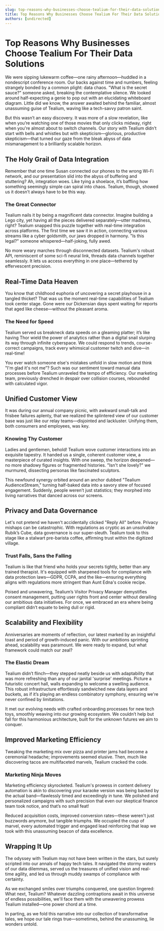 ```yaml
---
slug: top-reasons-why-businesses-choose-tealium-for-their-data-solutions
title: Top Reasons Why Businesses Choose Tealium For Their Data Solutions
authors: [undirected]
---
```



# Top Reasons Why Businesses Choose Tealium For Their Data Solutions

We were sipping lukewarm coffee—one rainy afternoon—huddled in a nondescript conference room. Our backs against time and numbers, feeling strangely bonded by a common plight: data chaos. "What is the secret sauce?" someone asked, breaking the contemplative silence. We looked around half-expecting a genie to pop out with an elucidating whiteboard diagram. Little did we know, the answer awaited behind the familiar, almost unassuming guise of Tealium, waving like a tech-savvy patron saint.

But this wasn’t an easy discovery. It was more of a slow revelation, like when you’re watching one of those movies that only clicks midway, right when you're almost about to switch channels. Our story with Tealium didn’t start with bells and whistles but with skepticism—glorious, productive skepticism—that turned our gaze from the bleak abyss of data mismanagement to a brilliantly scalable horizon.

## The Holy Grail of Data Integration

Remember that one time Susan connected our phones to the wrong Wi-Fi network, and our presentation slid into the abyss of buffering and stuttering? Ah, integration woes. Like tying a shoelace, it’s baffling how something seemingly simple can spiral into chaos. Tealium, though, showed us it doesn’t always have to be this way.

### The Great Connector

Tealium nails it by being a magnificent data connector. Imagine building a Lego city, yet having all the pieces delivered separately—utter madness, right? Tealium snapped this puzzle together with real-time integration across platforms. The first time we saw it in action, connecting various streams like a cyber goldsmith, our jaws dropped in harmony. "Is this legal?" someone whispered—half-joking, fully awed.

No more weary marches through disconnected datasets. Tealium's robust API, reminiscent of some sci-fi neural link, threads data channels together seamlessly. It lets us access everything in one place—tethered by effervescent precision.

## Real-Time Data Heaven

You know that childhood euphoria of uncovering a secret playhouse in a tangled thicket? That was us the moment real-time capabilities of Tealium took center stage. Gone were our Dickensian days spent waiting for reports that aged like cheese—without the pleasant aroma.

### The Need for Speed

Tealium served us breakneck data speeds on a gleaming platter; it’s like having Thor wield the power of analytics rather than a digital snail slurping its way through infinite cyberspace. We could respond to trends, course-correct campaigns, track every whimsical customer twitch and dive—in real-time!

You ever watch someone else's mistakes unfold in slow motion and think "I'm glad it's not me”? Such was our sentiment toward manual data processes before Tealium unraveled the tempo of efficiency. Our marketing team, previously drenched in despair over collision courses, rebounded with calculated vigor.

## Unified Customer View 

It was during our annual company picnic, with awkward small-talk and frisbee failures aplenty, that we realized the splintered view of our customer base was just like our relay teams—disjointed and lackluster. Unifying them, both consumers and employees, was key.

### Knowing Thy Customer

Ladies and gentlemen, behold! Tealium wove customer interactions into an exquisite tapestry. It handed us a single, coherent customer view, a masterpiece of curated insights. With one sweep, the horizon deepened—no more shadowy figures or fragmented histories. "Isn't she lovely?" we murmured, dissecting personas like fascinated sculptors.

This newfound synergy orbited around an anchor dubbed "Tealium AudienceStream," turning half-baked data into a savory stew of focused engagement. Suddenly, people weren’t just statistics; they morphed into living narratives that danced across our screens.

## Privacy and Data Governance

Let's not pretend we haven't accidentally clicked "Reply All" before. Privacy mishaps can be catastrophic. With regulations as cryptic as an unsolvable Rubik’s Cube, data governance is our super-sleuth. Tealium took to this stage like a stalwart pre-barista coffee, affirming trust within the digitized village.

### Trust Falls, Sans the Falling

Tealium is like that friend who holds your secrets tightly, better than any trained therapist. It's equipped with sharpened tools for compliance with data protection laws—GDPR, CCPA, and the like—ensuring everything aligns with regulations more stringent than Aunt Edna's cookie recipe.

Poised and unwavering, Tealium’s Visitor Privacy Manager demystifies consent management, putting user rights front and center without derailing our ambitious data initiatives. For once, we embraced an era where being compliant didn’t equate to being dull or rigid. 

## Scalability and Flexibility

Anniversaries are moments of reflection, our latest marked by an insightful toast and period of growth-induced panic. With our ambitions sprinting ahead, scalability was paramount. We were ready to expand, but what framework could match our zeal? 

### The Elastic Dream

Tealium didn’t flinch—they stepped neatly beside us with adaptability that was more refreshing than any of our janital 'surprise' meetings. Picture a futuristic concert hall, walls expanding to welcome a swelling audience. This robust infrastructure effortlessly sandwiched new data layers and buckets, as if it’s playing an endless combinatory symphony, ensuring we're never confined by limitations.

It met our evolving needs with crafted onboarding processes for new tech toys, smoothly weaving into our growing ecosystem. We couldn’t help but fall for this harmonious architecture, built for the unknown futures we aim to conquer.

## Improved Marketing Efficiency 

Tweaking the marketing mix over pizza and printer jams had become a ceremonial headache; improvements seemed elusive. Then, much like discovering tacos are multifaceted marvels, Tealium cracked the code.

### Marketing Ninja Moves

Marketing efficiency skyrocketed. Tealium's prowess in content delivery automation is akin to discovering your karaoke version was being backed by the actual band—flawlessly timed and exceedingly in tune. We polished and personalized campaigns with such precision that even our skeptical finance team took notice, and that’s no small feat!

Reduced acquisition costs, improved conversion rates—these weren't just buzzwords anymore, but tangible triumphs. We occupied the cusp of marvel, every automated trigger and engaged lead reinforcing that leap we took with this unassuming beacon of data excellence.

## Wrapping It Up

The odyssey with Tealium may not have been written in the stars, but surely scripted into our annals of happy tech tales. It navigated the stormy waters of our data dilemmas, served us the treasures of unified vision and real-time agility, and led us through muddy swamps of compliance with certainty.

As we exchanged smiles over triumphs conquered, one question lingered: What next, Tealium? Whatever dazzling contraptions await in this universe of endless possibilities, we'll face them with the unwavering prowess Tealium installed—one power chord at a time.

In parting, as we fold this narrative into our collection of transformative tales, we hope our tale rings true—sometimes, behind the unassuming, lie wonders untold.